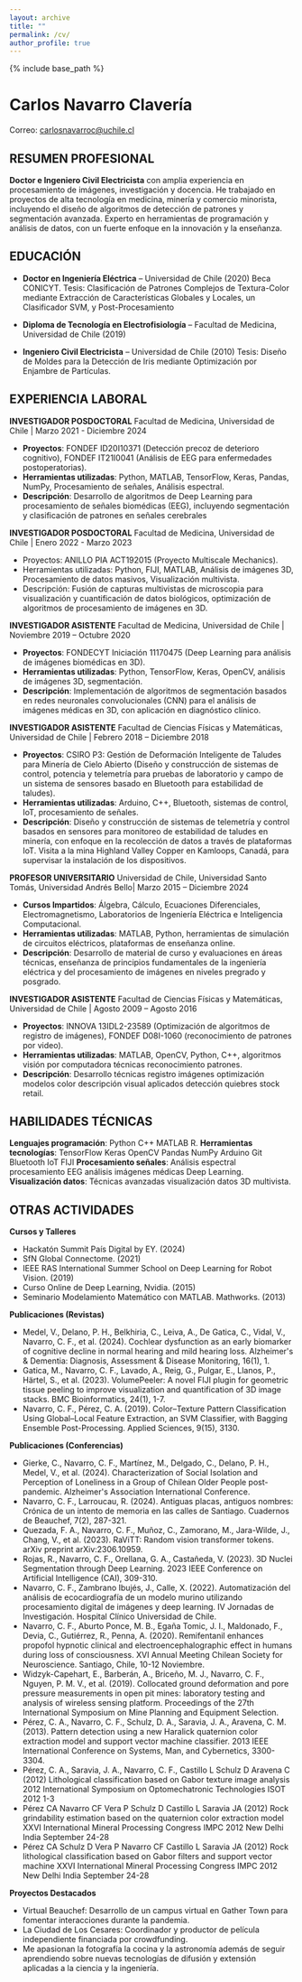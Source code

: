 ```yaml
---
layout: archive
title: ""
permalink: /cv/
author_profile: true
---
```


{% include base_path %}

# Carlos Navarro Clavería
Correo: carlosnavarroc@uchile.cl

## RESUMEN PROFESIONAL

**Doctor e Ingeniero Civil Electricista** con amplia experiencia en procesamiento de imágenes, investigación y docencia. He trabajado en proyectos de alta tecnología en medicina, minería y comercio minorista, incluyendo el diseño de algoritmos de detección de patrones y segmentación avanzada. Experto en herramientas de programación y análisis de datos, con un fuerte enfoque en la innovación y la enseñanza.

## EDUCACIÓN

- **Doctor en Ingeniería Eléctrica** – Universidad de Chile (2020) Beca CONICYT.
  Tesis: Clasificación de Patrones Complejos de Textura-Color mediante Extracción de Características Globales y Locales, un Clasificador SVM, y Post-Procesamiento

- **Diploma de Tecnología en Electrofisiología** – Facultad de Medicina, Universidad de Chile (2019)

- **Ingeniero Civil Electricista** – Universidad de Chile (2010)
  Tesis: Diseño de Moldes para la Detección de Iris mediante Optimización por Enjambre de Partículas.

## EXPERIENCIA LABORAL

**INVESTIGADOR POSDOCTORAL**
Facultad de Medicina, Universidad de Chile | Marzo 2021 - Diciembre 2024
- **Proyectos**: FONDEF ID20I10371 (Detección precoz de deterioro cognitivo), FONDEF IT21I0041 (Análisis de EEG para enfermedades postoperatorias).
- **Herramientas utilizadas**: Python, MATLAB, TensorFlow, Keras, Pandas, NumPy, Procesamiento de señales, Análisis espectral.
- **Descripción**: Desarrollo de algoritmos de Deep Learning para procesamiento de señales biomédicas (EEG), incluyendo segmentación y clasificación de patrones en señales cerebrales

**INVESTIGADOR POSDOCTORAL**
Facultad de Medicina, Universidad de Chile | Enero 2022 - Marzo 2023
- Proyectos: ANILLO PIA ACT192015 (Proyecto Multiscale Mechanics).
- Herramientas utilizadas: Python, FIJI, MATLAB, Análisis de imágenes 3D, Procesamiento de datos masivos, Visualización multivista.
- Descripción: Fusión de capturas multivistas de microscopia para visualización y cuantificación de datos biológicos, optimización de algoritmos de procesamiento de imágenes en 3D.

**INVESTIGADOR ASISTENTE**
Facultad de Medicina, Universidad de Chile | Noviembre 2019 – Octubre 2020
- **Proyectos**: FONDECYT Iniciación 11170475 (Deep Learning para análisis de imágenes biomédicas en 3D).
- **Herramientas utilizadas**: Python, TensorFlow, Keras, OpenCV, análisis de imágenes 3D, segmentación.
- **Descripción**: Implementación de algoritmos de segmentación basados en redes neuronales convolucionales (CNN) para el análisis de imágenes médicas en 3D, con aplicación en diagnóstico clínico.

**INVESTIGADOR ASISTENTE**
Facultad de Ciencias Físicas y Matemáticas, Universidad de Chile | Febrero 2018 – Diciembre 2018
- **Proyectos**: CSIRO P3: Gestión de Deformación Inteligente de Taludes para Minería de Cielo Abierto (Diseño y construcción de sistemas de control, potencia y telemetría para pruebas de laboratorio y campo de un sistema de sensores basado en Bluetooth para estabilidad de taludes).
- **Herramientas utilizadas**: Arduino, C++, Bluetooth, sistemas de control, IoT, procesamiento de señales.
- **Descripción**: Diseño y construcción de sistemas de telemetría y control basados en sensores para monitoreo de estabilidad de taludes en minería, con enfoque en la recolección de datos a través de plataformas IoT. Visita a la mina Highland Valley Copper en Kamloops, Canadá, para supervisar la instalación de los dispositivos.

**PROFESOR UNIVERSITARIO**
Universidad de Chile, Universidad Santo Tomás, Universidad Andrés Bello| Marzo 2015 – Diciembre 2024
- **Cursos Impartidos**: Álgebra, Cálculo, Ecuaciones Diferenciales, Electromagnetismo, Laboratorios de Ingeniería Eléctrica e Inteligencia Computacional.
- **Herramientas utilizadas**: MATLAB, Python, herramientas de simulación de circuitos eléctricos, plataformas de enseñanza online.
- **Descripción**: Desarrollo de material de curso y evaluaciones en áreas técnicas, enseñanza de principios fundamentales de la ingeniería eléctrica y del procesamiento de imágenes en niveles pregrado y posgrado.

**INVESTIGADOR ASISTENTE**
Facultad de Ciencias Físicas y Matemáticas, Universidad de Chile | Agosto 2009 – Agosto 2016
- **Proyectos**: INNOVA 13IDL2-23589 (Optimización de algoritmos de registro de imágenes), FONDEF D08I-1060 (reconocimiento de patrones por video).
- **Herramientas utilizadas**: MATLAB, OpenCV, Python, C++, algoritmos visión por computadora técnicas reconocimiento patrones.
- **Descripción**: Desarrollo técnicas registro imágenes optimización modelos color descripción visual aplicados detección quiebres stock retail.

## HABILIDADES TÉCNICAS

**Lenguajes programación**: Python C++ MATLAB R.
**Herramientas tecnologías**: TensorFlow Keras OpenCV Pandas NumPy Arduino Git Bluetooth IoT FIJI
**Procesamiento señales**: Análisis espectral procesamiento EEG análisis imágenes médicas Deep Learning.
**Visualización datos**: Técnicas avanzadas visualización datos 3D multivista.

## OTRAS ACTIVIDADES

**Cursos y Talleres**
- Hackatón Summit País Digital by EY. (2024)
- SfN Global Connectome. (2021)
- IEEE RAS International Summer School on Deep Learning for Robot Vision. (2019)
- Curso Online de Deep Learning, Nvidia. (2015)
- Seminario Modelamiento Matemático con MATLAB. Mathworks. (2013)

**Publicaciones (Revistas)**
- Medel, V., Delano, P. H., Belkhiria, C., Leiva, A., De Gatica, C., Vidal, V., Navarro, C. F., et al. (2024). Cochlear dysfunction as an early biomarker of cognitive decline in normal hearing and mild hearing loss. Alzheimer's & Dementia: Diagnosis, Assessment & Disease Monitoring, 16(1), 1.
- Gatica, M., Navarro, C. F., Lavado, A., Reig, G., Pulgar, E., Llanos, P., Härtel, S., et al. (2023). VolumePeeler: A novel FIJI plugin for geometric tissue peeling to improve visualization and quantification of 3D image stacks. BMC Bioinformatics, 24(1), 1-7.
- Navarro, C. F., Pérez, C. A. (2019). Color–Texture Pattern Classification Using Global–Local Feature Extraction, an SVM Classifier, with Bagging Ensemble Post-Processing. Applied Sciences, 9(15), 3130.

**Publicaciones (Conferencias)**
- Gierke, C., Navarro, C. F., Martínez, M., Delgado, C., Delano, P. H., Medel, V., et al. (2024). Characterization of Social Isolation and Perception of Loneliness in a Group of Chilean Older People post-pandemic. Alzheimer's Association International Conference.
- Navarro, C. F., Larroucau, R. (2024). Antiguas placas, antiguos nombres: Crónica de un intento de memoria en las calles de Santiago. Cuadernos de Beauchef, 7(2), 287-321.
- Quezada, F. A., Navarro, C. F., Muñoz, C., Zamorano, M., Jara-Wilde, J., Chang, V., et al. (2023). RaViTT: Random vision transformer tokens. arXiv preprint arXiv:2306.10959.
- Rojas, R., Navarro, C. F., Orellana, G. A., Castañeda, V. (2023). 3D Nuclei Segmentation through Deep Learning. 2023 IEEE Conference on Artificial Intelligence (CAI), 309-310.
- Navarro, C. F., Zambrano Ibujés, J., Calle, X. (2022). Automatización del análisis de ecocardiografía de un modelo murino utilizando procesamiento digital de imágenes y deep learning. IV Jornadas de Investigación. Hospital Clínico Universidad de Chile.
- Navarro, C. F., Aburto Ponce, M. B., Egaña Tomic, J. I., Maldonado, F., Devia, C., Gutiérrez, R., Penna, A. (2020). Remifentanil enhances propofol hypnotic clinical and electroencephalographic effect in humans during loss of consciousness. XVI Annual Meeting Chilean Society for Neuroscience. Santiago, Chile, 10-12 Noviembre.
- Widzyk-Capehart, E., Barberán, A., Briceño, M. J., Navarro, C. F., Nguyen, P. M. V., et al. (2019). Collocated ground deformation and pore pressure measurements in open pit mines: laboratory testing and analysis of wireless sensing platform. Proceedings of the 27th International Symposium on Mine Planning and Equipment Selection.
- Pérez, C. A., Navarro, C. F., Schulz, D. A., Saravia, J. A., Aravena, C. M. (2013). Pattern detection using a new Haralick quaternion color extraction model and support vector machine classifier. 2013 IEEE International Conference on Systems, Man, and Cybernetics, 3300-3304.
- Pérez, C. A., Saravia, J. A., Navarro, C. F., Castillo L Schulz D Aravena C (2012) Lithological classification based on Gabor texture image analysis 2012 International Symposium on Optomechatronic Technologies ISOT 2012 1-3
- Pérez CA Navarro CF Vera P Schulz D Castillo L Saravia JA (2012) Rock grindability estimation based on the quaternion color extraction model XXVI International Mineral Processing Congress IMPC 2012 New Delhi India September 24-28
- Pérez CA Schulz D Vera P Navarro CF Castillo L Saravia JA (2012) Rock lithological classification based on Gabor filters and support vector machine XXVI International Mineral Processing Congress IMPC 2012 New Delhi India September 24-28

**Proyectos Destacados**

- Virtual Beauchef: Desarrollo de un campus virtual en Gather Town para fomentar interacciones durante la pandemia.
- La Ciudad de Los Cesares: Coordinador y productor de película independiente financiada por crowdfunding.
- Me apasionan la fotografía la cocina y la astronomía además de seguir aprendiendo sobre nuevas tecnologías de difusión y extensión aplicadas a la ciencia y la ingeniería.
